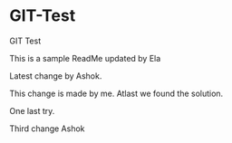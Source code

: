 # GIT-Test
GIT Test

This is a sample ReadMe updated by Ela


Latest change by Ashok.



This change is made by me.
Atlast we found the solution.


One last try.

Third change 
Ashok

